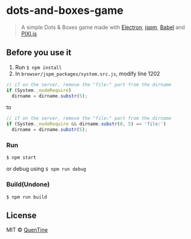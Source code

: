 # dots-and-boxes-game

> A simple Dots & Boxes game made with [Electron](http://electron.atom.io/), [jspm](http://jspm.io/), [Babel](https://babeljs.io) and [PIXI.js](https://github.com/GoodBoyDigital/pixi.js)

## Before you use it
1. Run `$ npm install`
2. In `browser/jspm_packages/system.src.js`, modify line 1202

```javascript
// if on the server, remove the "file:" part from the dirname
if (System._nodeRequire)
  dirname = dirname.substr(5);
```

to

```javascript
// if on the server, remove the "file:" part from the dirname
if (System._nodeRequire && dirname.substr(0, 5) == 'file:')
  dirname = dirname.substr(5);
```

### Run

```
$ npm start
```
or debug using `$ npm run debug`

### Build(Undone)

```
$ npm run build
```


## License

MIT © [QuenTine](http://quentine.me)
